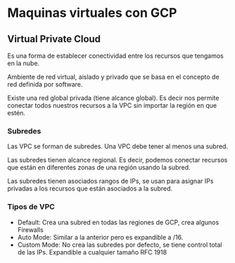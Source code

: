 # Maquinas virtuales con GCP
## Virtual Private Cloud
Es una forma de establecer conectividad entre los recursos que tengamos en la nube.

Ambiente de red virtual, aislado y privado que se basa en el concepto de red definida por software.

Existe una red global privada (tiene alcance global). Es decir nos permite conectar todos nuestros recursos a la VPC sin importar la región en que estén.

### Subredes
Las VPC se forman de subredes. Una VPC debe tener al menos una subred.

Las subredes tienen alcance regional. Es decir, podemos conectar recursos que están en diferentes zonas de una región usando la subred.

Las subredes tienen asociados rangos de IPs, se usan para asignar IPs privadas a los recursos que están asociados a la subred.

### Tipos de VPC
* Default: Crea una subred en todas las regiones de GCP, crea algunos Firewalls
* Auto Mode: Similar a la anterior pero es expandible a /16.
* Custom Mode: No crea las subredes por defecto, se tiene control total de las IPs. Expandible a cualquier tamaño RFC 1918
